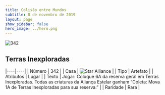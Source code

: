 ```yaml
---
title: Colisão entre Mundos
subtitle: 8 de novembro de 2019
layout: page
show_sidebar: false
hero_image: ../hero.png
---
```


![342](https://cdn.keyforgegame.com/media/card_front/pt/452_342_8J8XXPMHHR99_pt.png)

## Terras Inexploradas

|----|----|
| Número | 342 |
| Casa | ![Star Alliance](https://archonarcana.com/images/thumb/7/7d/Star_Alliance.png/22px-Star_Alliance.png "Aliança Estelar") |
| Tipo | Artefato |
| Atributos | Lugar |
| Texto | Jogar: Coloque 6A da reserva geral  em Terras Inexploradas.  Todas as criaturas da Aliança Estelar ganham “Coleta: Mova 1A de Terras Inexploradas para sua reserva.” |
| Raridade | Rara |
